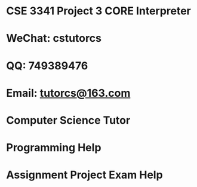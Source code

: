 # CSE 3341 Project 3 CORE Interpreter
# WeChat: cstutorcs

# QQ: 749389476

# Email: tutorcs@163.com

# Computer Science Tutor

# Programming Help

# Assignment Project Exam Help
